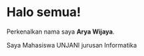 # Halo semua! 

Perkenalkan nama saya **Arya Wijaya**.<br>

Saya Mahasiswa UNJANI jurusan Informatika<br>
